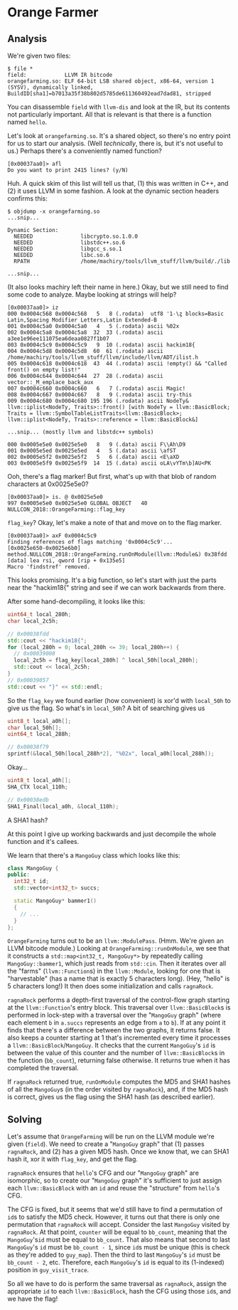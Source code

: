 # Orange Farmer

## Analysis
We're given two files:

```
$ file *
field:            LLVM IR bitcode
orangefarming.so: ELF 64-bit LSB shared object, x86-64, version 1 (SYSV), dynamically linked, BuildID[sha1]=b7013a35f38b802d5785de611360492ead7dad81, stripped
```

You can disassemble `field` with `llvm-dis` and look at the IR, but its contents not particularly important.
All that is relevant is that there is a function named `hello`.

Let's look at `orangefarming.so`.
It's a shared object, so there's no entry point for us to start our analysis.
(Well *technically*, there is, but it's not useful to us.)
Perhaps there's a conveniently named function?

```
[0x00037aa0]> afl
Do you want to print 2415 lines? (y/N)
```

Huh.
A quick skim of this list will tell us that, (1) this was written in C++, and (2) it uses LLVM in some fashion.
A look at the dynamic section headers confirms this:

```
$ objdump -x orangefarming.so
...snip...

Dynamic Section:
  NEEDED               libcrypto.so.1.0.0
  NEEDED               libstdc++.so.6
  NEEDED               libgcc_s.so.1
  NEEDED               libc.so.6
  RPATH                /home/machiry/tools/llvm_stuff/llvm/build/./lib

...snip...
```

(It also looks machiry left their name in here.)
Okay, but we still need to find some code to analyze.
Maybe looking at strings will help?

```
[0x00037aa0]> iz
000 0x0004c568 0x0004c568   5   8 (.rodata)  utf8 '1˗\ȥ blocks=Basic Latin,Spacing Modifier Letters,Latin Extended-B
001 0x0004c5a0 0x0004c5a0   4   5 (.rodata) ascii %02x
002 0x0004c5a8 0x0004c5a8  32  33 (.rodata) ascii a3ee1e96ee111075ea6deaa0827f1b07
003 0x0004c5c9 0x0004c5c9   9  10 (.rodata) ascii hackim18{
004 0x0004c5d8 0x0004c5d8  60  61 (.rodata) ascii /home/machiry/tools/llvm_stuff/llvm/include/llvm/ADT/ilist.h
005 0x0004c618 0x0004c618  43  44 (.rodata) ascii !empty() && "Called front() on empty list!"
006 0x0004c644 0x0004c644  27  28 (.rodata) ascii vector::_M_emplace_back_aux
007 0x0004c660 0x0004c660   6   7 (.rodata) ascii Magic!
008 0x0004c667 0x0004c667   8   9 (.rodata) ascii try-this
009 0x0004c680 0x0004c680 195 196 (.rodata) ascii NodeTy& llvm::iplist<NodeTy, Traits>::front() [with NodeTy = llvm::BasicBlock; Traits = llvm::SymbolTableListTraits<llvm::BasicBlock>; llvm::iplist<NodeTy, Traits>::reference = llvm::BasicBlock&]

...snip... (mostly llvm and libstdc++ symbols)

000 0x0005e5e0 0x0025e5e0   8   9 (.data) ascii F\\Ah\D9
001 0x0005e5ed 0x0025e5ed   4   5 (.data) ascii \afST
002 0x0005e5f2 0x0025e5f2   5   6 (.data) ascii <E\aXD
003 0x0005e5f9 0x0025e5f9  14  15 (.data) ascii oLA\vYTm\b]AU<PK
```

Ooh, there's a flag marker!
But first, what's up with that blob of random characters at 0x0025e5e0?

```
[0x00037aa0]> is. @ 0x0025e5e0
997 0x0005e5e0 0x0025e5e0 GLOBAL OBJECT   40 NULLCON_2018::OrangeFarming::flag_key

```

`flag_key`? Okay, let's make a note of that and move on to the flag marker.

```
[0x00037aa0]> axF 0x0004c5c9
Finding references of flags matching '0x0004c5c9'...
[0x0025e650-0x0025e6b0] method.NULLCON_2018::OrangeFarming.runOnModule(llvm::Module&) 0x38fdd [data] lea rsi, qword [rip + 0x135e5]
Macro 'findstref' removed.
```

This looks promising.
It's a big function, so let's start with just the parts near the "hackim18{" string and see if we can work backwards from there.

After some hand-decompiling, it looks like this:

```c++
uint64_t local_280h;
char local_2c5h;

// 0x00038fdd
std::cout << "hackim18{";
for (local_280h = 0; local_280h <= 39; local_280h++) {
  // 0x00039008
  local_2c5h = flag_key[local_280h] ^ local_50h[local_280h];
  std::cout << local_2c5h;
}
// 0x00039057
std::cout << "}" << std::endl;
```

So the `flag_key` we found earlier (how convenient) is xor'd with `local_50h` to give us the flag.
So what's in `local_50h`?
A bit of searching gives us

```c++
uint8_t local_a0h[];
char local_50h[];
uint64_t local_288h;

// 0x00038f79
sprintf(&local_50h[local_288h*2], "%02x", local_a0h[local_288h]);
```

Okay...

```c++
uint8_t local_a0h[];
SHA_CTX local_110h;

// 0x00038edb
SHA1_Final(local_a0h, &local_110h);
```

A SHA1 hash?

At this point I give up working backwards and just decompile the whole function and it's callees.

We learn that there's a `MangoGuy` class which looks like this:

```c++
class MangoGuy {
public:
  int32_t id;
  std::vector<int32_t> succs;

  static MangoGuy* bammer1()
  {
    // ...
  }
};
```

`OrangeFarming` turns out to be an `llvm::ModulePass`.
(Hmm. We're given an LLVM bitcode module.)
Looking at `OrangeFarming::runOnModule`, we see that it constructs a `std::map<int32_t, MangoGuy*>` by repeatedly calling `MangoGuy::bammer1`, which just reads from `std::cin`.
Then it iterates over all the "farms" (`llvm::Function`s) in the `llvm::Module`, looking for one that is "harvestable" (has a name that is exactly 5 characters long).
(Hey, "hello" is 5 characters long!)
It then does some initialization and calls `ragnaRock`.

`ragnaRock` performs a depth-first traversal of the control-flow graph starting at the `llvm::Function`'s entry block.
This traversal over `llvm::BasicBlock`s is performed in lock-step with a traversal over the "`MangoGuy` graph" (where each element `b` in `a.succs` represents an edge from `a` to `b`).
If at any point it finds that there's a difference between the two graphs, it returns false.
It also keeps a counter starting at 1 that's incremented every time it processes a `llvm::BasicBlock`/`MangoGuy`.
It checks that the current `MangoGuy`'s `id` is between the value of this counter and the number of `llvm::BasicBlock`s in the function (`bb_count`), returning false otherwise.
It returns true when it has completed the traversal.

If `ragnaRock` returned true, `runOnModule` computes the MD5 and SHA1 hashes of all the `MangoGuy`s (in the order visited by `ragnaRock`), and, if the MD5 hash is correct, gives us the flag using the SHA1 hash (as described earlier).

## Solving
Let's assume that `OrangeFarming` will be run on the LLVM module we're given (`field`).
We need to create a "`MangoGuy` graph" that (1) passes `ragnaRock`, and (2) has a given MD5 hash.
Once we know that, we can SHA1 hash it, xor it with `flag_key`, and get the flag.

`ragnaRock` ensures that `hello`'s CFG and our "`MangoGuy` graph" are isomorphic, so to create our "`MangoGuy` graph" it's sufficient to just assign each `llvm::BasicBlock` with an `id` and reuse the "structure" from `hello`'s CFG.

The CFG is fixed, but it seems that we'd still have to find a permutation of `id`s to satisfy the MD5 check.
However, it turns out that there is only one permutation that `ragnaRock` will accept.
Consider the last `MangoGuy` visited by `ragnaRock`.
At that point, `counter` will be equal to `bb_count`, meaning that the `MangoGuy`'s`id` must be equal to `bb_count`.
That also means that second to last `MangoGuy`'s `id` must be `bb_count - 1`, since `id`s must be unique (this is check as they're added to `guy_map`).
Then the third to last `MangoGuy`'s `id` must be `bb_count - 2`, etc.
Therefore, each `MangoGuy`'s `id` is equal to its (1-indexed) position in `guy_visit_trace`.

So all we have to do is perform the same traversal as `ragnaRock`, assign the appropriate `id` to each `llvm::BasicBlock`, hash the CFG using those `id`s, and we have the flag!

